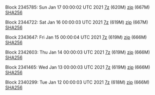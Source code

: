 Block 2345785: Sun Jan 17 00:00:02 UTC 2021 [7z](https://transfer.sh/UdkHa/bootstrap.dat.20210117.7z) (620M) [zip](https://transfer.sh/B1CSY/bootstrap.dat.20210117.zip) (667M) [SHA256](https://transfer.sh/IPkE8/sha256.txt)

Block 2344722: Sat Jan 16 00:00:03 UTC 2021 [7z](https://transfer.sh/a3GDR/bootstrap.dat.20210116.7z) (619M) [zip](https://transfer.sh/xpiHp/bootstrap.dat.20210116.zip) (667M) [SHA256](https://transfer.sh/w5OOU/sha256.txt)

Block 2343647: Fri Jan 15 00:00:04 UTC 2021 [7z]() (619M) [zip]() (666M) [SHA256]()

Block 2342603: Thu Jan 14 00:00:03 UTC 2021 [7z](https://transfer.sh/UnF8v/bootstrap.dat.20210114.7z) (619M) [zip](https://transfer.sh/wb2Lc/bootstrap.dat.20210114.zip) (666M) [SHA256](https://transfer.sh/259cF/sha256.txt)

Block 2341465: Wed Jan 13 00:00:03 UTC 2021 [7z](https://transfer.sh/F8wf0/bootstrap.dat.20210113.7z) (619M) [zip](https://transfer.sh/qFBdZ/bootstrap.dat.20210113.zip) (666M) [SHA256](https://transfer.sh/EGXBF/sha256.txt)

Block 2340299: Tue Jan 12 00:00:03 UTC 2021 [7z](https://transfer.sh/xy8ma/bootstrap.dat.20210112.7z) (618M) [zip](https://transfer.sh/IuzUI/bootstrap.dat.20210112.zip) (666M) [SHA256](https://transfer.sh/xJYpk/sha256.txt)
